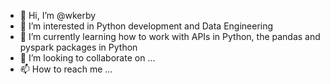 - 👋 Hi, I’m @wkerby
- 👀 I’m interested in Python development and Data Engineering
- 🌱 I’m currently learning how to work with APIs in Python, the pandas and pyspark packages in Python
- 💞️ I’m looking to collaborate on ...
- 📫 How to reach me ...

<!---
wkerby/wkerby is a ✨ special ✨ repository because its `README.md` (this file) appears on your GitHub profile.
You can click the Preview link to take a look at your changes.
--->
